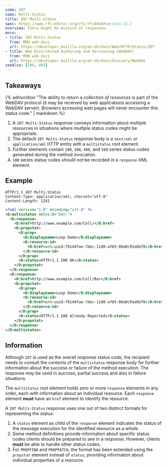 ```yaml
---
code: 207
name: Multi-Status
title: 207 Multi-Status
spec: https://www.rfc-editor.org/rfc/rfc4918#section-11.1
overview: There might be mixture of responses.
more:
- title: 207 Multi-Status
  from: MDN web docs
  url: https://developer.mozilla.org/en-US/docs/Web/HTTP/Status/207
- title: Web Distributed Authoring and Versioning (WebDAV)
  from: MDN web docs
  url: https://developer.mozilla.org/en-US/docs/Glossary/WebDAV
seeAlso: [204, 403]
---
```


## Takeaways

{% admonition "The ability to return a _collection of resources_ is part of the WebDAV protocol (it may be received by web applications accessing a WebDAV server). Browsers accessing web pages will never encounter this status code." | markdown %}

1. A `207 Multi-Status` response conveys information about multiple resources in situations where multiple status codes might be appropriate.
1. The default `207 Multi-Status` response body is a `text/xml` or `application/xml` HTTP entity with a `multistatus` root element.
1. Further elements contain `200`, `300`, `400`, and `500` series status codes generated during the method invocation.
1. `100` series status codes _should not_ be recorded in a `response` XML element.

## Example

<span class="multipart-codeblock">

```http
HTTP/1.1 207 Multi-Status
Content-Type: application/xml; charset="utf-8"
Content-Length: 1241
```

```xml
<?xml version="1.0" encoding="utf-8" ?>
<D:multistatus xmlns:D="DAV:">
  <D:response>
    <D:href>http://www.example.com/Coll/</D:href>
    <D:propstat>
      <D:prop>
        <D:displayname>Loop Demo</D:displayname>
        <D:resource-id>
          <D:href>urn:uuid:f81d4fae-7dec-11d0-a765-00a0c91e6bf8</D:href>
        </D:resource-id>
      </D:prop>
      <D:status>HTTP/1.1 200 OK</D:status>
    </D:propstat>
  </D:response>
  <D:response>
    <D:href>http://www.example.com/Coll/Bar</D:href>
    <D:propstat>
      <D:prop>
        <D:displayname>Loop Demo</D:displayname>
        <D:resource-id>
          <D:href>urn:uuid:f81d4fae-7dec-11d0-a765-00a0c91e6bf8</D:href>
        </D:resource-id>
      </D:prop>
      <D:status>HTTP/1.1 208 Already Reported</D:status>
    </D:propstat>
  </D:response>
</D:multistatus>
```

</span>

## Information

Although `207` is used as the overall response status code, the recipient needs to consult the contents of the `multistatus` response body for further information about the success or failure of the method execution. The response _may_ be used in success, partial success and also in failure situations.

The `multistatus` root element holds zero or more `response` elements in any order, each with information about an individual resource. Each `response` element **must** have an `href` element to identify the resource.

A `207 Multi-Status` response uses one out of two distinct formats for representing the status:

1. A `status` element as child of the `response` element indicates the status of the message execution for the identified resource as a whole.
1. Some method definitions provide information about specific status codes clients should be prepared to see in a response. However, clients **must** be able to handle other status codes.
1. For `PROPFIND` and `PROPPATCH`, the format has been extended using the `propstat` element instead of `status`, providing information about individual properties of a resource.
